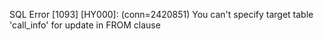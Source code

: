 SQL Error [1093] [HY000]: (conn=2420851) You can't specify target table 'call_info' for update in FROM clause
